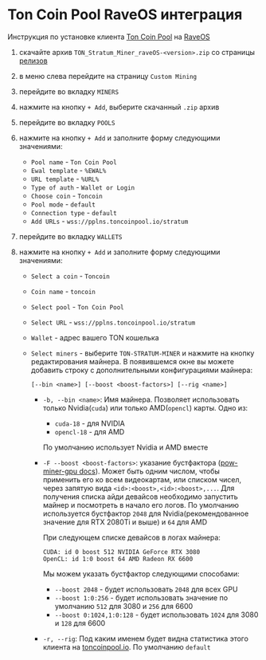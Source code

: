 # Ton Coin Pool RaveOS интеграция

Инструкция по установке клиента [Ton Coin Pool](https://toncoinpool.io) на [RaveOS](https://raveos.com)

1.  cкачайте архив `TON_Stratum_Miner_raveOS-<version>.zip` со страницы [релизов](https://github.com/toncoinpool/stratum-miner/releases)
2.  в меню слева перейдите на страницу `Custom Mining`
3.  перейдите во вкладку `MINERS`
4.  нажмите на кнопку `+ Add`, выберите скачанный `.zip` архив
5.  перейдите во вкладку `POOLS`
6.  нажмите на кнопку `+ Add` и заполните форму следующими значениями:

    -   `Pool name` - `Ton Coin Pool`
    -   `Ewal template` - `%EWAL%`
    -   `URL template` - `%URL%`
    -   `Type of auth` - `Wallet or Login`
    -   `Choose coin` - `Toncoin`
    -   `Pool mode` - `default`
    -   `Connection type` - `default`
    -   `Add URLs` - `wss://pplns.toncoinpool.io/stratum`

7.  перейдите во вкладку `WALLETS`
8.  нажмите на кнопку `+ Add` и заполните форму следующими значениями:

    -   `Select a coin` - `Toncoin`
    -   `Coin name` - `toncoin`
    -   `Select pool` - `Ton Coin Pool`
    -   `Select URL` - `wss://pplns.toncoinpool.io/stratum`
    -   `Wallet` - адрес вашего TON кошелька
    -   `Select miners` - выберите `TON-STRATUM-MINER` и нажмите на кнопку редактирования майнера. В появившемся окне
        вы можете добавить строку с дополнительными конфигурациями майнера:

        ```
        [--bin <name>] [--boost <boost-factors>] [--rig <name>]
        ```

        -   `-b, --bin <name>`: Имя майнера. Позволяет использовать только Nvidia(`cuda`) или только AMD(`opencl`)
            карты. Одно из:

            -   `cuda-18` - для NVIDIA
            -   `opencl-18` - для AMD

            По умолчанию использует Nvidia и AMD вместе

        -   `-F --boost <boost-factors>`: указание бустфактора
            ([pow-miner-gpu docs](https://github.com/tontechio/pow-miner-gpu/blob/main/crypto/util/pow-miner-howto.md)).
            Может быть одним числом, чтобы применить его ко всем видеокартам, или списком чисел, через запятую вида
            `<id>:<boost>,<id>:<boost>,...`. Для получения списка айди девайсов необходимо запустить майнер и посмотреть
            в начало его логов. По умолчанию используется бустфактор `2048` для Nvidia(рекомендованное значение для RTX
            2080Ti и выше) и `64` для AMD

            При следующем списке девайсов в логах майнера:

            ```
            CUDA: id 0 boost 512 NVIDIA GeForce RTX 3080
            OpenCL: id 1:0 boost 64 AMD Radeon RX 6600
            ```

            Мы можем указать бустфактор следующими способами:

            -   `--boost 2048` - будет использовать `2048` для всех GPU
            -   `--boost 1:0:256` - будет использовать значение по умолчанию `512` для 3080 и `256` для 6600
            -   `--boost 0:1024,1:0:128` - будет использовать `1024` для 3080 и `128` для 6600

        -   `-r, --rig`: Под каким именем будет видна статистика этого клиента на [toncoinpool.io](https://toncoinpool.io).
            По умолчанию `default`
